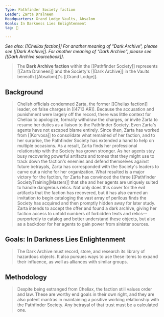 ```yaml
---
Type: Pathfinder Society faction
Leader: Zarta Dralneen
Headquarters: Grand Lodge Vaults, Absalom
Goals: In Darkness Lies Enlightenment
tag: 👥

---
```


*See also: [[Cheliax faction]]*
*For another meaning of "Dark Archive", please see [[Dark Archive]].*
*For another meaning of "Dark Archive", please see [[Dark Archive sourcebook]].*
> The **Dark Archive faction** within the [[Pathfinder Society]] represents [[Zarta Dralneen]] and the Society's [[Dark Archive]] in the Vaults beneath [[Absalom]]'s [[Grand Lodge]].



## Background

> Chelish officials condemned Zarta, the former [[Cheliax faction]] leader, on false charges in [[4713 AR]]. Because the accusation and punishment were largely off the record, there was little context for Cheliax to apologize, formally withdraw the charges, or invite Zarta to resume her duties as a liaison to the Pathfinder Society. Even Zarta's agents have not escaped blame entirely. 
> Since then, Zarta has worked from [[Korvosa]] to consolidate what remained of her faction, and to her surprise, the Pathfinder Society has extended a hand to help on multiple occasions. As a result, Zarta finds her professional relationship with the Society has grown stronger. As her agents stay busy recovering powerful artifacts and tomes that they might use to track down the faction's enemies and defend themselves against future betrayals, Zarta has corresponded with the Society's leaders to carve out a niche for her organization.
> What resulted is a major victory for the faction, for Zarta has convinced the three [[Pathfinder SocietyTraining|Masters]] that she and her agents are uniquely suited to handle dangerous relics. Not only does this cover for the evil artifacts that the faction has recovered, but it has also earned an invitation to begin cataloging the vast array of perilous finds the Society has acquired and then promptly hidden away for later study. Zarta intends to accept the offer and found a dark archive, giving her faction access to untold numbers of forbidden texts and relics—purportedly to catalog and better understand these objects, but also as a backdoor for her agents to gain power from sinister sources.


## Goals: In Darkness Lies Enlightenment

> The Dark Archive must record, store, and research its library of hazardous objects. It also pursues ways to use these items to expand their influence, as well as alliances with similar groups.


## Methodology

> Despite being estranged from Cheliax, the faction still values order and law. These are worthy end goals in their own right, and they are also potent mantras in maintaining a positive working relationship with the Pathfinder Society. Any betrayal of that trust must be a calculated one.








